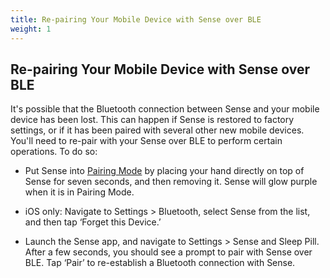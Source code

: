 ```yaml
---
title: Re-pairing Your Mobile Device with Sense over BLE
weight: 1
---
```


## Re-pairing Your Mobile Device with Sense over BLE


It's possible that the Bluetooth connection between Sense and your mobile device has been lost. This can happen if Sense is restored to factory settings, or if it has been paired with several other new mobile devices. You'll need to re-pair with your Sense over BLE to perform certain operations. To do so:  

- Put Sense into [Pairing Mode](http://guide.hello.is/troubleshoot/pairing-mode/) by placing your hand directly on top of Sense for seven seconds, and then removing it. Sense will glow purple when it is in Pairing Mode.

- iOS only: Navigate to Settings > Bluetooth, select Sense from the list, and then tap ‘Forget this Device.’

- Launch the Sense app, and navigate to Settings > Sense and Sleep Pill. After a few seconds, you should see a prompt to pair with Sense over BLE. Tap ‘Pair’ to re-establish a Bluetooth connection with Sense.